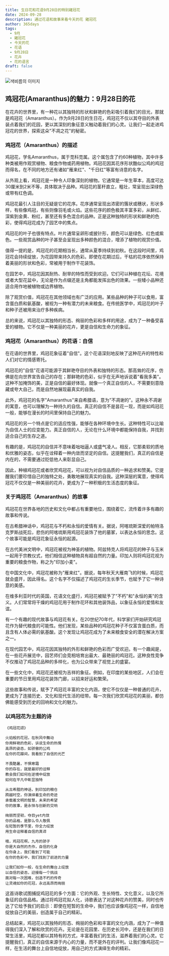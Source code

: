 ```yaml
---
title: 生日花和花语9月28日的特别雞冠花
date: 2024-09-28
description: 通过花语和故事来看今天的花 雞冠花
author: 365days
tags:
  - 9月
  - 雞冠花
  - 今天的花
  - 花语
  - 9月28日
  - 花卉
  - 花的语言
draft: false
---
```




![색비름의 이미지](https://cdn.pixabay.com/photo/2017/09/20/19/42/foxtail-2769772_1280.jpg#center)


## 鸡冠花(Amaranthus)的魅力：9月28日的花

在花卉的世界里，有一种花以其独特的形状和鲜艳的色彩吸引着我们的目光，那就是鸡冠花（Amaranthus）。作为9月28日的生日花，鸡冠花不仅以其夺目的外表装点着我们的花园，更以其深刻的象征意义触动着我们的心灵。让我们一起走进鸡冠花的世界，探索这朵"不凋之花"的秘密。

### 鸡冠花（Amaranthus）的描述

鸡冠花，学名Amaranthus，属于苋科苋属。这个属包含了约60种植物，其中许多种类被用作观赏植物、粮食作物或药用植物。鸡冠花因其花序形状酷似公鸡的鸡冠而得名，在不同的地方还有诸如"雁来红"、"千日红"等富有诗意的名字。

从外观上看，鸡冠花是一种令人印象深刻的植物。它通常是一年生草本，高度可达30厘米到2米不等，具体取决于品种。鸡冠花的茎秆直立，粗壮，常呈现出深绿色或带有红色调。

鸡冠花最引人注目的无疑是它的花序。花序通常呈现出浓密的簇状或穗状，形状多样，有些像鸡冠，有些则像羽毛或火焰。这些花序的颜色极其丰富多彩，从鲜红、深紫到金黄、粉红，甚至还有多色混合的品种。正是这种独特的形状和鲜艳的色彩，使得鸡冠花成为了园艺中的焦点。

鸡冠花的叶子也很有特点。叶片通常呈卵形或披针形，颜色可以是绿色、红色或紫色。一些观赏品种的叶子甚至会呈现出多种颜色的混合，增添了植物的观赏价值。

值得一提的是，鸡冠花的花期相当长，通常从夏季持续到初秋。在这段时间里，鸡冠花会持续绽放，为花园带来持久的色彩。即使在花期过后，干枯的花序依然保持着美丽的形状和色彩，常被用于制作干花装饰。

在园艺中，鸡冠花因其耐热、耐旱的特性而受到欢迎。它们可以种植在花坛、花境或者大型花盆中，无论是作为点缀还是主角都能发挥出色的效果。一些矮小品种还适合用作地被植物或边界植物。

除了观赏价值，鸡冠花在其他领域也有广泛的应用。某些品种的种子可以食用，富含蛋白质和氨基酸，被视为一种有潜力的未来粮食。在传统医学中，鸡冠花的叶子和种子还被用来治疗多种疾病。

总的来说，鸡冠花以其独特的形态、绚丽的色彩和多样的用途，成为了一种备受喜爱的植物。它不仅是一种美丽的花卉，更是自信和生命力的象征。

### 鸡冠花（Amaranthus）的花语：自信

在花语的世界里，鸡冠花象征着"自信"。这个花语深刻地反映了这种花卉的特性和人们对它的情感寄托。

鸡冠花的"自信"花语可能源于其鲜艳夺目的外表和独特的形态。那高耸的花序，仿佛是在向世界宣告自己的存在；那鲜艳的色彩，似乎在无声地诉说着"看我多美"。这种不加掩饰的美，正是自信的最好体现。就像一个真正自信的人，不需要刻意隐藏或夸大自己，而是自然地展现最真实的自我。

此外，鸡冠花的名字"Amaranthus"来自希腊语，意为"不凋谢的"。这种永不凋谢的寓意，也可以理解为一种持久的自信。真正的自信不是昙花一现，而是如鸡冠花一般，能够在漫长的时间里保持自己的魅力。

鸡冠花的另一个特点是它的适应性强，能够在各种环境中生长。这种特性可以比喻为自信人士的应变能力。真正自信的人，无论在什么环境中都能保持自我，并找到适合自己的生存之道。

有趣的是，鸡冠花的自信并不意味着咄咄逼人或盛气凌人。相反，它那柔软的质地和优雅的姿态，似乎在诠释着一种内敛而坚定的自信。这提醒我们，真正的自信是内在的，不需要通过贬低他人来彰显自己。

因此，种植鸡冠花或者欣赏鸡冠花，可以视为对自信品质的一种追求和赞美。它提醒我们要珍惜自己的独特之处，勇敢地展现真实的自我。这种深层的寓意，使得鸡冠花不仅仅是一种美丽的花卉，更成为了一种积极的生活态度的象征。

### 关于鸡冠花（Amaranthus）的故事

鸡冠花在世界各地的历史和文化中都占有重要地位，围绕着它，流传着许多有趣的故事和传说。

在古希腊神话中，鸡冠花与不朽和永恒的爱情有关。据说，阿喀琉斯深爱的帕特洛克罗斯战死后，悲伤的阿喀琉斯用鸡冠花装饰了他的墓冢，以表达永恒的思念。这个故事可能是鸡冠花象征永恒的起源。

在古代美洲文明中，鸡冠花被视为神圣的植物。阿兹特克人将鸡冠花的种子与玉米一起用于宗教仪式，他们相信这种植物具有超自然的力量。印加人则将鸡冠花视为重要的粮食作物，称之为"印加小麦"。

在中国文化中，鸡冠花被称为"雁来红"。据说，每年秋天大雁南飞的时候，鸡冠花就会盛开，因此得名。这个名字不仅描述了鸡冠花的生长季节，也赋予了它一种诗意的美感。

在维多利亚时代的英国，花语文化盛行，鸡冠花被赋予了"不朽"和"永恒的美"的含义。人们常常将干燥的鸡冠花用于制作花环和其他装饰品，以象征永恒的爱情和友谊。

有一个有趣的现代故事与鸡冠花有关。在20世纪70年代，科学家们开始研究鸡冠花作为替代粮食的可能性。他们发现，某些品种的鸡冠花种子不仅富含蛋白质，而且含有人体必需的氨基酸。这个发现让鸡冠花成为了未来粮食安全的潜在解决方案之一。

在现代园艺中，鸡冠花因其独特的外形和鲜艳的色彩而广受欢迎。有一个趣闻是，在一些花卉展览中，园艺师们会竞相培育出最大、最艳丽的鸡冠花。这种良性竞争不仅推动了鸡冠花品种的多样化，也为公众带来了视觉上的盛宴。

在一些文化中，鸡冠花还被视为吉祥的象征。例如，在印度的某些地区，人们会在重要的节日里用鸡冠花装饰门廊，以招来好运和繁荣。

这些故事和传说，赋予了鸡冠花丰富的文化内涵，使它不仅仅是一种普通的花卉，更成为了连接历史、文化和现代生活的纽带。每一次我们欣赏鸡冠花的美丽，都仿佛能感受到历史的回响和文化的魅力。

### 以鸡冠花为主题的诗


```
《鸡冠花颂》

火焰般的花冠，在秋风中舞动
你用鲜艳的色彩，诉说生命的热情
高昂的姿态，如骄傲的公鸡
在你的花瓣间，我看到了自信的光芒

不畏酷暑，不惧寒霜
你的存在，就是最好的诠释
教会我们如何在逆境中绽放
如何在平凡中彰显独特

从古希腊的神话，到印加的粮仓
跨越时空，你演绎着生命的奇迹
承载着文明的智慧，未来的希望
你的故事，是永恒与创新的交响

绚丽而坚韧，夺目yet内敛
你的品格，是那么令人敬佩
在短暂的季节里，你全力绽放
用生命诠释着自信的真谛

哦，鸡冠花啊，九月的骄子
你是大自然的杰作，自信的化身
在你身上，我们看到了可能
在你的色彩中，我们找到了前进的力量

让我们如你一般，在生命的舞台上绽放
以自信的姿态，迎接每一个挑战
面对每一次困难，创造不朽的传奇
让灵魂如你的花冠，永远高昂而绚丽
```

这首诗歌试图捕捉鸡冠花的多个方面：它的外观、生长特性、文化意义，以及它所象征的自信品格。通过将鸡冠花拟人化，诗歌表达了对这种花卉的赞美，同时也传达了它给予我们的启示：即使在短暂的生命中，我们也应该像鸡冠花一样，自信地绽放自己的美丽，创造属于自己的精彩。

总结起来，鸡冠花以其独特的形态、绚丽的色彩和丰富的文化内涵，成为了一种值得我们深入了解和欣赏的花卉。无论是在花园里、在历史长河中，还是在我们的日常生活里，鸡冠花都以其特有的方式，丰富着我们的生活，滋养着我们的心灵。它提醒我们，真正的自信来源于内心的力量，而不是外在的评判。让我们像鸡冠花一样，在生活的舞台上自信地绽放，用自己的方式演绎生命的精彩。